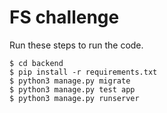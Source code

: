# FS challenge

Run these steps to run the code. 

```shell
$ cd backend
$ pip install -r requirements.txt
$ python3 manage.py migrate
$ python3 manage.py test app
$ python3 manage.py runserver
```

